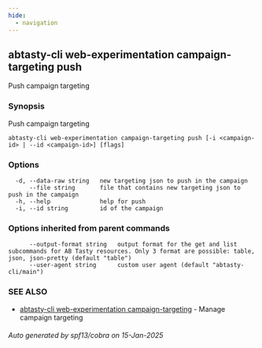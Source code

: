 ```yaml
---
hide:
  - navigation
---
```

## abtasty-cli web-experimentation campaign-targeting push

Push campaign targeting

### Synopsis

Push campaign targeting

```
abtasty-cli web-experimentation campaign-targeting push [-i <campaign-id> | --id <campaign-id>] [flags]
```

### Options

```
  -d, --data-raw string   new targeting json to push in the campaign
      --file string       file that contains new targeting json to push in the campaign
  -h, --help              help for push
  -i, --id string         id of the campaign
```

### Options inherited from parent commands

```
      --output-format string   output format for the get and list subcommands for AB Tasty resources. Only 3 format are possible: table, json, json-pretty (default "table")
      --user-agent string      custom user agent (default "abtasty-cli/main")
```

### SEE ALSO

* [abtasty-cli web-experimentation campaign-targeting](abtasty-cli_web-experimentation_campaign-targeting.md)	 - Manage campaign targeting

###### Auto generated by spf13/cobra on 15-Jan-2025

